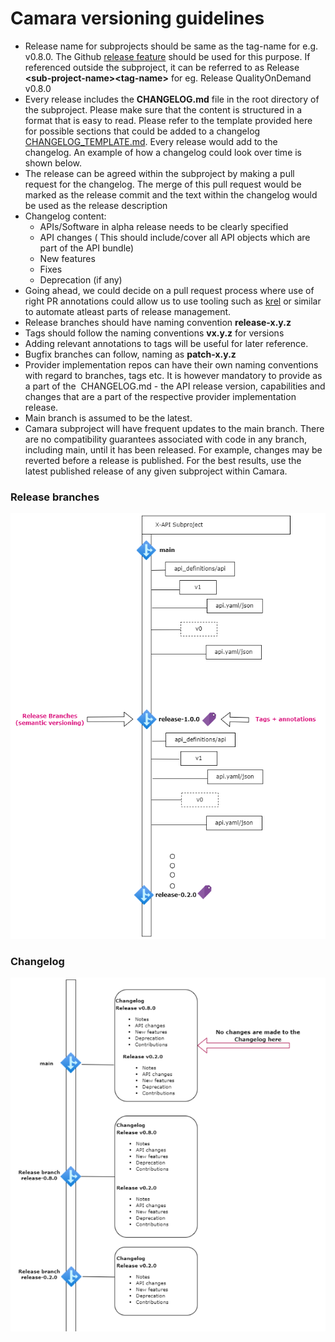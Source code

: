 # Camara versioning guidelines

* Release name for subprojects should be same as the tag-name for e.g. v0.8.0. The Github [release feature](https://docs.github.com/en/repositories/releasing-projects-on-github/managing-releases-in-a-repository) should be used for this purpose. If referenced outside the subproject, it can be referred to as Release **\<sub-project-name>\<tag-name>** for eg. Release QualityOnDemand v0.8.0
* Every release includes the **CHANGELOG.md** file in the root directory of the subproject. Please make sure that the content is structured in a format that is easy to read. Please refer to the template provided here for possible sections that could be added to a changelog [CHANGELOG_TEMPLATE.md](./CHANGELOG_TEMPLATE.md). Every release would add to the changelog. An example of how a changelog could look over time is shown below.
* The release can be agreed within the subproject by making a pull request for the changelog. The merge of this pull request would be marked as the release commit and the text within the changelog would be used as the release description
* Changelog content:
    * APIs/Software in alpha release needs to be clearly specified
    * API changes ( This should include/cover all API objects which are part of the API bundle)
    * New features
    * Fixes
    * Deprecation (if any)
* Going ahead, we could decide on a pull request process where use of right PR annotations could allow us to use tooling such as [krel](https://github.com/kubernetes/release/blob/master/docs/krel/README.md) or similar to automate atleast parts of release management. 
* Release branches should have naming convention **release-x.y.z**
* Tags should follow the naming conventions <strong>vx.y.z</strong> for versions
* Adding relevant annotations to tags will be useful for later reference.
* Bugfix branches can follow, naming as **patch-x.y.z**
* Provider implementation repos can have their own naming conventions with regard to branches, tags etc. It is however mandatory to provide as a part of the  CHANGELOG.md - the API release version, capabilities and changes that are a part of the respective provider implementation release.
* Main branch is assumed to be the latest.
* Camara subproject will have frequent updates to the main branch. There are no compatibility guarantees associated with code in any branch, including main, until it has been released. For example, changes may be reverted before a release is published. For the best results, use the latest published release of any given subproject within Camara.

### Release branches
<img src="../images/versioning-pic.png" alt="Ver"
	title="Versioning Sample"/>
	
### Changelog
<img src="../images/CL.png" alt="Changelog"
	title="Changelog Sample"/>
